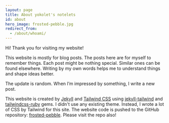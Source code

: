 ```yaml
---
layout: page
title: About yokolet's notelets
id: about
hero_image: frosted-pebble.jpg
redirect_from:
  - /about/whoami/
---
```


Hi! Thank you for visiting my website!

This website is mostly for blog posts.
The posts here are for myself to remember things.
Each post might be nothing special. Similar ones can be found elsewhere.
Writing by my own words helps me to understand things and shape ideas better.

The update is random. When I’m impressed by something, I write a new post.

This website is created by [Jekyll](https://jekyllrb.com/) and
[Tailwind CSS](https://tailwindcss.com/) using
[jekyll-tailwind](https://github.com/vormwald/jekyll-tailwindcss) and
[tailwindcss-ruby](https://github.com/flavorjones/tailwindcss-ruby) gems.
I didn't use any existing theme. Instead, I wrote a lot of CSS by Tailwind for this site.
The website code is pushed to the GitHub repository: [frosted-pebble](https://github.com/yokolet/frosted-pebble).
Please visit the repo also!
